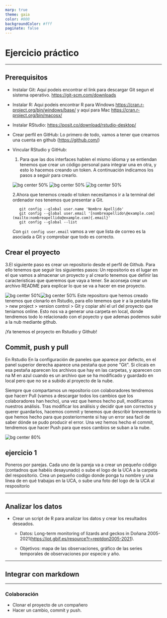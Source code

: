 ```yaml
---
marp: true
theme: gaia
color: #000
backgroundColor: #fff
paginate: false
---
```


<!--_paginate: false -->

<!--_class: lead -->

# Ejercicio práctico

------------------------------------------------------------------------

## Prerequisitos

-   Instalar Git: Aquí podeis encontrar el link para descargar Git segun el sistema operativo. <https://git-scm.com/downloads>

-   Instalar R: Aqui podeis encontrar R para Windows <https://cran.r-project.org/bin/windows/base/> y aquí para Mac <https://cran.r-project.org/bin/macosx/>

-   Instalar RStudio: <https://posit.co/download/rstudio-desktop/>

-   Crear perfil en GitHub: Lo primero de todo, vamos a tener que crearnos una cuenta en github (<https://github.com/>)

-   Vincular RStudio y GitHub:

    1.  Para que las dos interfaces hablen el mismo idioma y se entiendan tenemos que crear un código personal para integrar una en otra, y esto lo hacemos creando un token. A continuación indicamos los pasos a seguir para crearlo.

    ![bg center 50%](img/vincular_git_rstudio/paso1_git.png) ![bg center 50%](img/vincular_git_rstudio/paso2.png) ![bg center 50%](img/vincular_git_rstudio/paso3_git.png)

    2.Ahora que tenemos creado el token necesitamos ir a la terminal del ordenador nos tenemos que presentar a Git.

    ```{r,include = FALSE}
       git config --global user.name 'Nombre Apellido' 
       git config --global user.email '[nombreapellido\@example.com](mailto:nombreapellido@example.com){.email}' 
       git config --global --list

    ```

    Con `git config user.email` vamos a ver que lista de correo es la asociada a Git y comprobar que todo es correcto.

## Crear el proyecto

3.El siguiente paso es crear un repositorio desde el perfil de Github. Para ello tenemos que seguir los siguientes pasos: Un repositorio es el lugar en el que vamos a almacenar un proyecto y al crearlo tenemos que definir las caracteristicas que queremos que vaya a tener. Se aconseja crear un archivo README para explicar lo que se va a hacer en ese proyecto.

![bg center 50%](img/crear_repositorio/git_repositorio1.png)![bg center 50%](img/crear_repositorio/git_repositorio2.png) Este repositoro que hemos creado tenemos que clonarlo en Rstudio, para ello tenemos que ir a la pestaña file \> new project \> version control \> Git y copiar ahí el url del proyecto que teniamos online. Esto nos va a generar una carpeta en local, donde tendremos todo lo relacionado con el poyecto y que ademas podemos subir a la nub mediante github.

¡Ya tenemos el proyecto en Rstudio y Github!

## Commit, push y pull

En Rstudio En la configuración de paneles que aparece por defecto, en el panel superior derecha aparece una pestaña que pone "Git". Si clicais en esa pestaña aparecen los archivos que hay en las carpetas, y aparecen con na M en azul cuando es un archivo que se ha modificado y guardado en local pero que no se a subido al proyecto de la nube.

Siempre que compartamos un repositorio con colaboradores tendremos que hacerr Pull (vamos a descargar todos los cambios que los colaboradores han hecho), una vez que hemos hecho pull, modificamos nuestros análisis. Tras modificar los análisis y decidir que son correctos y querer guardarlos, hacemos commit y tenemos que describir brevemente lo que hemos hecho para que posteriormente si hay un error sea facil de saber dónde se pudo producir el error. Una vez hemos hecho el commit, tendremos que hacer Push para que esos cambios se suban a la nube.

![bg center 80%](img/commit_push_pull.png)

## ejercicio 1

Poneros por parejas. Cada uno de la pareja va a crear un pequeño código (contadnos que habéis desayunado) o sube el logo de la UCA a la carpeta del respositorio. Crea un pequeño codigo donde ponga tu nombre y una línea de en qué trabajas en la UCA, o sube una foto del logo de la UCA al respositorio

------------------------------------------------------------------------

## Analizar los datos

-   Crear un script de R para analizar los datos y crear los resultados deseados.

    -   Datos: Long-term monitoring of lizards and geckos in Doñana 2005-2021(<https://ipt.gbif.es/resource?r=reptdon2005-2021>).

    -   Objetivos: mapa de las observaciones, gráfico de las series temporales de observaciones por especie y año.

------------------------------------------------------------------------

## Integrar con markdown

------------------------------------------------------------------------

### Colaboración

-   Clonar el proyecto de un compañero
-   Hacer un cambio, commit y push.
